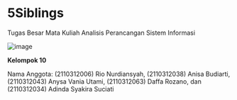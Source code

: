 # 5Siblings
Tugas Besar Mata Kuliah Analisis Perancangan Sistem Informasi

![image](https://github.com/sanitizepeople/5Siblings/assets/72204034/4f322ece-e35d-40bf-ada9-1b1ccdac5548)

**Kelompok 10**

Nama Anggota:
(2110312006) Rio Nurdiansyah, (2110312038) Anisa Budiarti, (2110312043)	Anysa Vania Utami, (2110312063)	Daffa Rozano, dan (2110312034)	Adinda Syakira Suciati 
